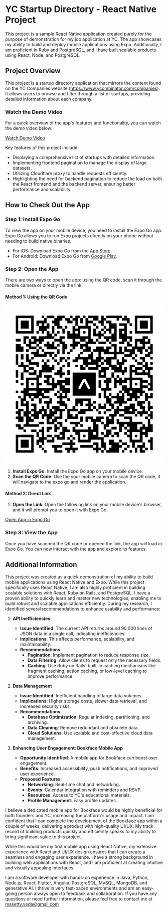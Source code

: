 # YC Startup Directory - React Native Project

This project is a sample React Native application created purely for the purpose of demonstration for my job application at YC. The app showcases my ability to build and deploy mobile applications using Expo. Additionally, I am proficient in Ruby and PostgreSQL, and I have built scalable products using React, Node, and PostgreSQL.

## Project Overview

This project is a startup directory application that mirrors the content found on the YC Companies website (https://www.ycombinator.com/companies). It allows users to browse and filter through a list of startups, providing detailed information about each company.

### Watch the Demo Video

For a quick overview of the app's features and functionality, you can watch the demo video below:

[Watch Demo Video](https://github.com/sai-veda/yc_mobile/blob/main/screen-recording.mp4)

Key features of this project include:

- Displaying a comprehensive list of startups with detailed information.
- Implementing frontend pagination to manage the display of large datasets.
- Utilizing Cloudflare proxy to handle requests efficiently.
- Highlighting the need for backend pagination to reduce the load on both the React frontend and the backend server, ensuring better performance and scalability.

## How to Check Out the App

### Step 1: Install Expo Go

To view the app on your mobile device, you need to install the Expo Go app. Expo Go allows you to run Expo projects directly on your phone without needing to build native binaries.

- For iOS: Download Expo Go from the [App Store](https://apps.apple.com/us/app/expo-go/id982107779).
- For Android: Download Expo Go from [Google Play](https://play.google.com/store/apps/details?id=host.exp.exponent&hl=en&gl=US).

### Step 2: Open the App

There are two ways to open the app: using the QR code, scan it through the mobile camera or directly via the link.

#### Method 1: Using the QR Code
![QR Code](image.png) 
1. **Install Expo Go**: Install the Expo Go app on your mobile device.
2. **Scan the QR Code**: Use the your mobile camera to scan the QR code, it will navigate to the expo go and render the application.

#### Method 2: Direct Link

1. **Open the Link**: Open the following link on your mobile device's browser, and it will prompt you to open it with Expo Go.

[Open App in Expo Go](https://expo.dev/preview/update?message=update%20with%20logo&updateRuntimeVersion=1.0.0&createdAt=2024-05-31T01%3A27%3A26.118Z&slug=exp&projectId=d5129c01-99ec-4180-b2f5-28eeb9543acb&group=e81588b5-a778-4e67-aca2-7e1c0b74cbb5)

### Step 3: View the App

Once you have scanned the QR code or opened the link, the app will load in Expo Go. You can now interact with the app and explore its features.

## Additional Information

This project was created as a quick demonstration of my ability to build mobile applications using React Native and Expo. While this project specifically uses React Native, I am also highly proficient in building scalable solutions with React, Ruby on Rails, and PostgreSQL. I have a proven ability to quickly learn and master new technologies, enabling me to build robust and scalable applications efficiently.
During my research, I identified several recommendations to enhance usability and performance:

1. **API Inefficiencies**
   - **Issue Identified**: The current API returns around 90,000 lines of JSON data in a single call, indicating inefficiencies.
   - **Implications**: This affects performance, scalability, and maintainability.
   - **Recommendations**:
     - **Pagination**: Implement pagination to reduce response size.
     - **Data Filtering**: Allow clients to request only the necessary fields.
     - **Caching**: Use Ruby on Rails' built-in caching mechanisms like fragment caching, action caching, or low-level caching to improve performance.
2. **Data Management**
   - **Issue Identified**: Inefficient handling of large data volumes.
   - **Implications**: Higher storage costs, slower data retrieval, and increased security risks.
   - **Recommendations**:
     - **Database Optimization**: Regular indexing, partitioning, and archiving.
     - **Data Cleaning**: Remove redundant and obsolete data.
     - **Cloud Solutions**: Use scalable and cost-effective cloud data management.

3. **Enhancing User Engagement: Bookface Mobile App**
   - **Opportunity Identified**: A mobile app for Bookface can boost user engagement.
   - **Benefits**: Increased accessibility, push notifications, and improved user experience.
   - **Proposed Features**:
     - **Networking**: Real-time chat and networking.
     - **Events**: Calendar integration with reminders and RSVP.
     - **Resources**: Access to YC's educational materials.
     - **Profile Management**: Easy profile updates.

I believe a dedicated mobile app for Bookface would be highly beneficial for both founders and YC, increasing the platform's usage and impact. I am confident that I can complete the development of the Bookface app within a couple of weeks, delivering a product with high-quality UI/UX. My track record of building products quickly and efficiently speaks to my ability to bring significant value to this project.

While this would be my first mobile app using React Native, my extensive experience with React and UI/UX design ensures that I can create a seamless and engaging user experience. I have a strong background in building web applications with React, and I am proficient at creating intuitive and visually appealing interfaces.

I am a software developer with hands-on experience in Java, Python, Node.js, React, Flutter, Angular, PostgreSQL, MySQL, MongoDB, and generative AI. I thrive in very fast-paced environments and am an easy-going person always open to feedback and collaboration. If you have any questions or need further information, please feel free to contact me at masetty.veda@gmail.com
